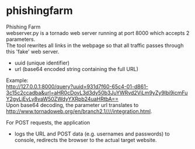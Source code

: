 phishingfarm <Work in Progress>
============

Phishing Farm   
webserver.py is a tornado web server running at port 8000 which accepts 2 parameters.  
The tool rewrites all links in the webpage so that all traffic passes through this 'fake' web server.  
- uuid (unique identifier)
- url (base64 encoded string containing the full URL)    

Example:  
http://127.0.0.1:8000/query?uuid=931d7f60-65c4-01-d861-3c15c2ccadba&url=aHR0cDovL3d3dy50b3JuYWRvd2ViLm9yZy9lbi9icmFuY2gyLjEvLy8vaW50ZWdyYXRpb24uaHRtbA==  
Upon base64 decoding, the parameter url translates to http://www.tornadoweb.org/en/branch2.1////integration.html.  


For POST requests, the application
 - logs the URL and POST data (e.g. usernames and passwords) to console, redirects the browser to the actual target website.    
  

